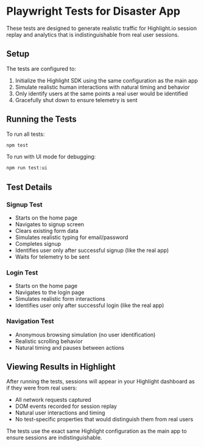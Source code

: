 # Playwright Tests for Disaster App

These tests are designed to generate realistic traffic for Highlight.io session replay and analytics that is indistinguishable from real user sessions.

## Setup

The tests are configured to:
1. Initialize the Highlight SDK using the same configuration as the main app
2. Simulate realistic human interactions with natural timing and behavior
3. Only identify users at the same points a real user would be identified
4. Gracefully shut down to ensure telemetry is sent

## Running the Tests

To run all tests:
```bash
npm test
```

To run with UI mode for debugging:
```bash
npm run test:ui
```

## Test Details

### Signup Test
- Starts on the home page
- Navigates to signup screen
- Clears existing form data
- Simulates realistic typing for email/password
- Completes signup
- Identifies user only after successful signup (like the real app)
- Waits for telemetry to be sent

### Login Test
- Starts on the home page
- Navigates to the login page
- Simulates realistic form interactions
- Identifies user only after successful login (like the real app)

### Navigation Test
- Anonymous browsing simulation (no user identification)
- Realistic scrolling behavior
- Natural timing and pauses between actions

## Viewing Results in Highlight

After running the tests, sessions will appear in your Highlight dashboard as if they were from real users:
- All network requests captured
- DOM events recorded for session replay
- Natural user interactions and timing
- No test-specific properties that would distinguish them from real users

The tests use the exact same Highlight configuration as the main app to ensure sessions are indistinguishable. 